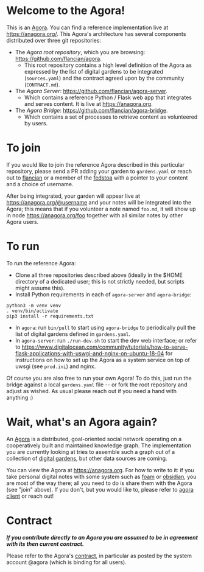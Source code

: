 # Welcome to the Agora!
This is an [Agora](https://flancia.org/agora). You can find a reference implementation live at <https://anagora.org/>.
This Agora's architecture has several components distributed over three git repositories:

- The *Agora root repository*, which you are browsing: <https://github.com/flancian/agora>. 
  - This root repository contains a high level definition of the Agora as expressed by the list of digital gardens to be integrated (`sources.yaml`) and the contract agreed upon by the community (`CONTRACT.md`).
- The *Agora Server*: <https://github.com/flancian/agora-server>.
  - Which contains a reference Python / Flask web app that integrates and serves content. It is live at <https://anagora.org>.
- The *Agora Bridge*: <https://github.com/flancian/agora-bridge>.
  - Which contains a set of processes to retrieve content as volunteered by users.

# To join

If you would like to join the reference Agora described in this particular repository, please send a PR adding your garden to `gardens.yaml` or reach out to [flancian](https://anagora.org/flancian) or a member of the [fedstoa](https://anagora.org/fedstoa) with a pointer to your content and a choice of username. 

After being integrated, your garden will appear live at <https://anagora.org/@username> and your notes will be integrated into the Agora; this means that if you volunteer a note named ```foo.md```, it will show up in node <https://anagora.org/foo> together with all similar notes by other Agora users.

# To run

To run the reference Agora: 

- Clone all three repositories described above (ideally in the $HOME directory of a dedicated user; this is not strictly needed, but scripts might assume this).
- Install Python requirements in each of `agora-server` and `agora-bridge`:
```
python3 -m venv venv
. venv/bin/activate
pip3 install -r requirements.txt
```
- In `agora`: run `bin/pull` to start using `agora-bridge` to periodically pull the list of digital gardens defined in `gardens.yaml`.
- In `agora-server`: run `./run-dev.sh` to start the dev web interface; or refer to <https://www.digitalocean.com/community/tutorials/how-to-serve-flask-applications-with-uswgi-and-nginx-on-ubuntu-18-04> for instructions on how to set up the Agora as a system service on top of uwsgi (see `prod.ini`) and nginx.

Of course you are also free to run your own Agora! To do this, just run the bridge against a local `gardens.yaml` file -- or fork the root repository and adjust as wished. As usual please reach out if you need a hand with anything :)

# Wait, what's an Agora again?

An [Agora](https://anagora.org/wiki/Agora) is a distributed, goal-oriented social network operating on a cooperatively built and maintained knowledge graph. The implementation you are currently looking at tries to assemble such a graph out of a collection of [digital gardens](flancia.org/go/garden), but other data sources are coming.

You can view the Agora at <https://anagora.org>. For how to write to it: if you take personal digital notes with some system such as [foam](https://anagora.org/foam) or [obsidian](https://anagora.org/obsidian), you are most of the way there; all you need to do is share them with the Agora (see "join" above). If you don't, but you would like to, please refer to [agora client](https://anagora.org/agora-join) or reach out!

# Contract
***If you contribute directly to an Agora you are assumed to be in agreement with its then current contract.*** 

Please refer to the Agora's [contract](https://anagora.org/contract), in particular as posted by the system account @agora (which is binding for all users).
